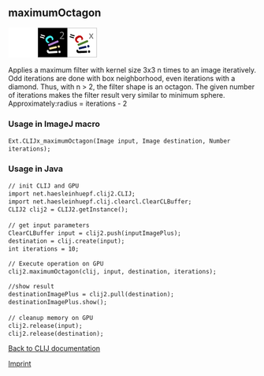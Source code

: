 ## maximumOctagon
<img src="images/mini_empty_logo.png"/><img src="images/mini_clij2_logo.png"/><img src="images/mini_clijx_logo.png"/>

Applies a maximum filter with kernel size 3x3 n times to an image iteratively. Odd iterations are done with box neighborhood, even iterations with a diamond. Thus, with n > 2, the filter shape is an octagon. The given number of iterations makes the filter result very similar to minimum sphere. Approximately:radius = iterations - 2

### Usage in ImageJ macro
```
Ext.CLIJx_maximumOctagon(Image input, Image destination, Number iterations);
```


### Usage in Java
```
// init CLIJ and GPU
import net.haesleinhuepf.clij2.CLIJ;
import net.haesleinhuepf.clij.clearcl.ClearCLBuffer;
CLIJ2 clij2 = CLIJ2.getInstance();

// get input parameters
ClearCLBuffer input = clij2.push(inputImagePlus);
destination = clij.create(input);
int iterations = 10;
```

```
// Execute operation on GPU
clij2.maximumOctagon(clij, input, destination, iterations);
```

```
//show result
destinationImagePlus = clij2.pull(destination);
destinationImagePlus.show();

// cleanup memory on GPU
clij2.release(input);
clij2.release(destination);
```


[Back to CLIJ documentation](https://clij.github.io/)

[Imprint](https://clij.github.io/imprint)
